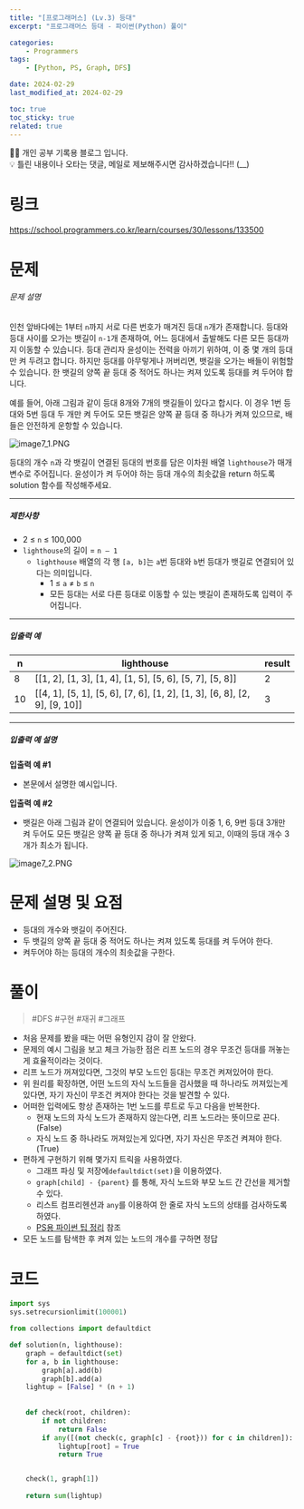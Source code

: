 ```yaml
---
title: "[프로그래머스] (Lv.3) 등대"
excerpt: "프로그래머스 등대 - 파이썬(Python) 풀이"

categories:
    - Programmers
tags:
    - [Python, PS, Graph, DFS]

date: 2024-02-29
last_modified_at: 2024-02-29

toc: true
toc_sticky: true
related: true
---
```


<div class="notice--info" markdown="1">
👨‍💻 개인 공부 기록용 블로그 입니다. <br/>
💡 틀린 내용이나 오타는 댓글, 메일로 제보해주시면 감사하겠습니다!!  (__)
</div>

# 링크

<https://school.programmers.co.kr/learn/courses/30/lessons/133500>

# 문제

<div class="guide-section-description">
        <h6 class="guide-section-title">문제 설명</h6>
        <div class="markdown solarized-dark"><p>인천 앞바다에는 1부터 <code>n</code>까지 서로 다른 번호가 매겨진 등대 <code>n</code>개가 존재합니다. 등대와 등대 사이를 오가는 뱃길이 <code>n-1</code>개 존재하여, 어느 등대에서 출발해도 다른 모든 등대까지 이동할 수 있습니다. 등대 관리자 윤성이는 전력을 아끼기 위하여, 이 중 몇 개의 등대만 켜 두려고 합니다. 하지만 등대를 아무렇게나 꺼버리면, 뱃길을 오가는 배들이 위험할 수 있습니다. 한 뱃길의 양쪽 끝 등대 중 적어도 하나는 켜져 있도록 등대를 켜 두어야 합니다.</p>

<p>예를 들어, 아래 그림과 같이 등대 8개와 7개의 뱃길들이 있다고 합시다. 이 경우 1번 등대와 5번 등대 두 개만 켜 두어도 모든 뱃길은 양쪽 끝 등대 중 하나가 켜져 있으므로, 배들은 안전하게 운항할 수 있습니다.</p>

<p><img src="https://grepp-programmers.s3.ap-northeast-2.amazonaws.com/files/production/f8f83817-2d81-41ec-ab2f-64b19abf7dfb/image7_1.PNG" title="" alt="image7_1.PNG"></p>

<p>등대의 개수 <code>n</code>과 각 뱃길이 연결된 등대의 번호를 담은 이차원 배열 <code>lighthouse</code>가 매개변수로 주어집니다. 윤성이가 켜 두어야 하는 등대 개수의 최솟값을 return 하도록 solution 함수를 작성해주세요.</p>

<hr>

<h5>제한사항</h5>

<ul>
<li>2 ≤ <code>n</code> ≤ 100,000</li>
<li><code>lighthouse</code>의 길이 = <code>n – 1</code>

<ul>
<li><code>lighthouse</code> 배열의 각 행 <code>[a, b]</code>는 <code>a</code>번 등대와 <code>b</code>번 등대가 뱃길로 연결되어 있다는 의미입니다.

<ul>
<li>1 ≤ <code>a</code> ≠ <code>b</code> ≤ <code>n</code></li>
<li>모든 등대는 서로 다른 등대로 이동할 수 있는 뱃길이 존재하도록 입력이 주어집니다.</li>
</ul></li>
</ul></li>
</ul>

<hr>

<h5>입출력 예</h5>
<table class="table">
        <thead><tr>
<th>n</th>
<th>lighthouse</th>
<th>result</th>
</tr>
</thead>
        <tbody><tr>
<td>8</td>
<td>[[1, 2], [1, 3], [1, 4], [1, 5], [5, 6], [5, 7], [5, 8]]</td>
<td>2</td>
</tr>
<tr>
<td>10</td>
<td>[[4, 1], [5, 1], [5, 6], [7, 6], [1, 2], [1, 3], [6, 8], [2, 9], [9, 10]]</td>
<td>3</td>
</tr>
</tbody>
      </table>
<hr>

<h5>입출력 예 설명</h5>

<p><strong>입출력 예 #1</strong></p>

<ul>
<li>본문에서 설명한 예시입니다.</li>
</ul>

<p><strong>입출력 예 #2</strong></p>

<ul>
<li>뱃길은 아래 그림과 같이 연결되어 있습니다. 윤성이가 이중 1, 6, 9번 등대 3개만 켜 두어도 모든 뱃길은 양쪽 끝 등대 중 하나가 켜져 있게 되고, 이때의 등대 개수 3개가 최소가 됩니다.</li>
</ul>

<p><img src="https://grepp-programmers.s3.ap-northeast-2.amazonaws.com/files/production/afbcc08e-99f5-478e-a7d8-3bc4828ef04a/image7_2.PNG" title="" alt="image7_2.PNG"></p>
</div>
      </div>

# 문제 설명 및 요점

- 등대의 개수와 뱃길이 주어진다.
- 두 뱃길의 양쪽 끝 등대 중 적어도 하나는 켜져 있도록 등대를 켜 두어야 한다.
- 켜두어야 하는 등대의 개수의 최솟값을 구한다.

# 풀이

> #DFS #구현 #재귀 #그래프

- 처음 문제를 봤을 때는 어떤 유형인지 감이 잘 안왔다.
- 문제의 예시 그림을 보고 체크 가능한 점은 리프 노드의 경우 무조건 등대를 꺼놓는게 효율적이라는 것이다.
- 리프 노드가 꺼져있다면, 그것의 부모 노드인 등대는 무조건 켜져있어야 한다.
- 위 원리를 확장하면, 어떤 노드의 자식 노드들을 검사했을 때 하나라도 꺼져있는게 있다면, 자기 자신이 무조건 켜져야 한다는 것을 발견할 수 있다.
- 어떠한 입력에도 항상 존재하는 1번 노드를 루트로 두고 다음을 반복한다.
	- 현재 노드의 자식 노드가 존재하지 않는다면, 리프 노드라는 뜻이므로 끈다. (False)
	- 자식 노드 중 하나라도 꺼져있는게 있다면, 자기 자신은 무조건 켜져야 한다. (True)
- 편하게 구현하기 위해 몇가지 트릭을 사용하였다.
	- 그래프 파싱 및 저장에`defaultdict(set)`을 이용하였다.
	- `graph[child] - {parent}` 를 통해, 자식 노드와 부모 노드 간 간선을 제거할 수 있다.
	- 리스트 컴프리헨션과 `any`를 이용하여 한 줄로 자식 노드의 상태를 검사하도록 하였다.
	- [PS용 파이썬 팁 정리](https://tolerblanc.github.io/python/python-for-PS/) 참조
- 모든 노드를 탐색한 후 켜져 있는 노드의 개수를 구하면 정답

# 코드

```python
import sys
sys.setrecursionlimit(100001)

from collections import defaultdict

def solution(n, lighthouse):
    graph = defaultdict(set)
    for a, b in lighthouse:
        graph[a].add(b)
        graph[b].add(a)
    lightup = [False] * (n + 1)
    
    
    def check(root, children):
        if not children:
            return False
        if any([(not check(c, graph[c] - {root})) for c in children]):
            lightup[root] = True
            return True


    check(1, graph[1])
    
    return sum(lightup)

```
 
